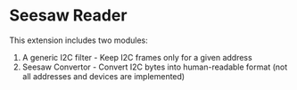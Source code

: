 # Seesaw Reader

This extension includes two modules:

1. A generic I2C filter - Keep I2C frames only for a given address
2. Seesaw Convertor - Convert I2C bytes into human-readable format (not all addresses and devices are implemented)